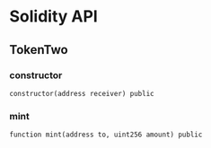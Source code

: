 # Solidity API

## TokenTwo

### constructor

```solidity
constructor(address receiver) public
```

### mint

```solidity
function mint(address to, uint256 amount) public
```

